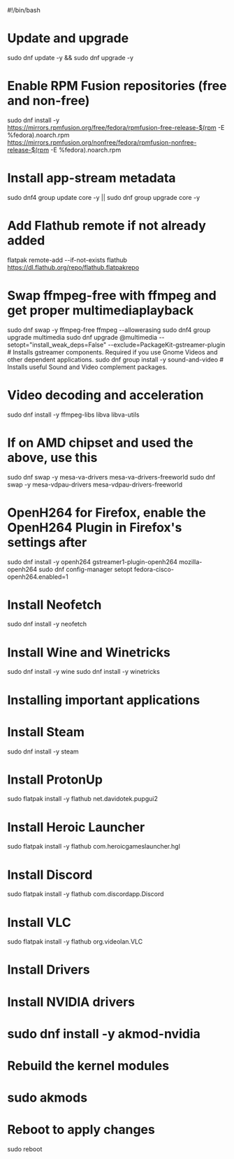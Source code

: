 #!/bin/bash

# Update and upgrade
sudo dnf update -y && sudo dnf upgrade -y

# Enable RPM Fusion repositories (free and non-free)
sudo dnf install -y \
  https://mirrors.rpmfusion.org/free/fedora/rpmfusion-free-release-$(rpm -E %fedora).noarch.rpm \
  https://mirrors.rpmfusion.org/nonfree/fedora/rpmfusion-nonfree-release-$(rpm -E %fedora).noarch.rpm

# Install app-stream metadata
sudo dnf4 group update core -y || sudo dnf group upgrade core -y

# Add Flathub remote if not already added
flatpak remote-add --if-not-exists flathub https://dl.flathub.org/repo/flathub.flatpakrepo

# Swap ffmpeg-free with ffmpeg and get proper multimediaplayback
sudo dnf swap -y ffmpeg-free ffmpeg --allowerasing
sudo dnf4 group upgrade multimedia
sudo dnf upgrade @multimedia --setopt="install_weak_deps=False" --exclude=PackageKit-gstreamer-plugin # Installs gstreamer components. Required if you use Gnome Videos and other dependent applications.
sudo dnf group install -y sound-and-video # Installs useful Sound and Video complement packages.

# Video decoding and acceleration
sudo dnf install -y ffmpeg-libs libva libva-utils

# If on AMD chipset and used the above, use this
sudo dnf swap -y mesa-va-drivers mesa-va-drivers-freeworld
sudo dnf swap -y mesa-vdpau-drivers mesa-vdpau-drivers-freeworld

# OpenH264 for Firefox, enable the OpenH264 Plugin in Firefox's settings after
sudo dnf install -y openh264 gstreamer1-plugin-openh264 mozilla-openh264
sudo dnf config-manager setopt fedora-cisco-openh264.enabled=1

# Install Neofetch
sudo dnf install -y neofetch

# Install Wine and Winetricks
sudo dnf install -y wine
sudo dnf install -y winetricks

# Installing important applications
# Install Steam
sudo dnf install -y steam

# Install ProtonUp
sudo flatpak install -y flathub net.davidotek.pupgui2

# Install Heroic Launcher
sudo flatpak install -y flathub com.heroicgameslauncher.hgl

# Install Discord
sudo flatpak install -y flathub com.discordapp.Discord

# Install VLC
sudo flatpak install -y flathub org.videolan.VLC

# Install Drivers
# Install NVIDIA drivers

# sudo dnf install -y akmod-nvidia

# Rebuild the kernel modules
# sudo akmods

# Reboot to apply changes
sudo reboot

